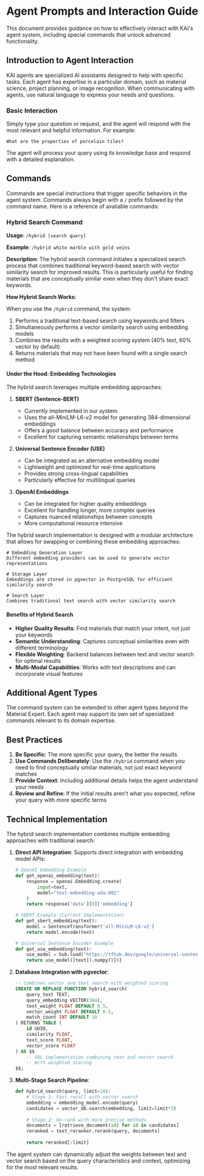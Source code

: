 # Agent Prompts and Interaction Guide

This document provides guidance on how to effectively interact with KAI's agent system, including special commands that unlock advanced functionality.

## Introduction to Agent Interaction

KAI agents are specialized AI assistants designed to help with specific tasks. Each agent has expertise in a particular domain, such as material science, project planning, or image recognition. When communicating with agents, use natural language to express your needs and questions.

### Basic Interaction

Simply type your question or request, and the agent will respond with the most relevant and helpful information. For example:

```
What are the properties of porcelain tiles?
```

The agent will process your query using its knowledge base and respond with a detailed explanation.

## Commands

Commands are special instructions that trigger specific behaviors in the agent system. Commands always begin with a `/` prefix followed by the command name. Here is a reference of available commands:

### Hybrid Search Command

**Usage**: `/hybrid [search query]`

**Example**: `/hybrid white marble with gold veins`

**Description**: The hybrid search command initiates a specialized search process that combines traditional keyword-based search with vector similarity search for improved results. This is particularly useful for finding materials that are conceptually similar even when they don't share exact keywords.

**How Hybrid Search Works**:

When you use the `/hybrid` command, the system:

1. Performs a traditional text-based search using keywords and filters
2. Simultaneously performs a vector similarity search using embedding models
3. Combines the results with a weighted scoring system (40% text, 60% vector by default)
4. Returns materials that may not have been found with a single search method

#### Under the Hood: Embedding Technologies

The hybrid search leverages multiple embedding approaches:

1. **SBERT (Sentence-BERT)**
   - Currently implemented in our system
   - Uses the all-MiniLM-L6-v2 model for generating 384-dimensional embeddings
   - Offers a good balance between accuracy and performance
   - Excellent for capturing semantic relationships between terms

2. **Universal Sentence Encoder (USE)**
   - Can be integrated as an alternative embedding model
   - Lightweight and optimized for real-time applications
   - Provides strong cross-lingual capabilities
   - Particularly effective for multilingual queries

3. **OpenAI Embeddings**
   - Can be integrated for higher quality embeddings
   - Excellent for handling longer, more complex queries
   - Captures nuanced relationships between concepts
   - More computational resource intensive

The hybrid search implementation is designed with a modular architecture that allows for swapping or combining these embedding approaches:

```
# Embedding Generation Layer
Different embedding providers can be used to generate vector representations

# Storage Layer
Embeddings are stored in pgvector in PostgreSQL for efficient similarity search

# Search Layer
Combines traditional text search with vector similarity search
```

#### Benefits of Hybrid Search

- **Higher Quality Results**: Find materials that match your intent, not just your keywords
- **Semantic Understanding**: Captures conceptual similarities even with different terminology
- **Flexible Weighting**: Backend balances between text and vector search for optimal results
- **Multi-Modal Capabilities**: Works with text descriptions and can incorporate visual features

## Additional Agent Types

The command system can be extended to other agent types beyond the Material Expert. Each agent may support its own set of specialized commands relevant to its domain expertise.

## Best Practices

1. **Be Specific**: The more specific your query, the better the results
2. **Use Commands Deliberately**: Use the `/hybrid` command when you need to find conceptually similar materials, not just exact keyword matches
3. **Provide Context**: Including additional details helps the agent understand your needs
4. **Review and Refine**: If the initial results aren't what you expected, refine your query with more specific terms

## Technical Implementation

The hybrid search implementation combines multiple embedding approaches with traditional search:

1. **Direct API Integration**: Supports direct integration with embedding model APIs:
   ```python
   # OpenAI Embedding Example
   def get_openai_embedding(text):
       response = openai.Embedding.create(
           input=text,
           model="text-embedding-ada-002"
       )
       return response['data'][0]['embedding']
   
   # SBERT Example (Current Implementation)
   def get_sbert_embedding(text):
       model = SentenceTransformer('all-MiniLM-L6-v2')
       return model.encode(text)
   
   # Universal Sentence Encoder Example
   def get_use_embedding(text):
       use_model = hub.load("https://tfhub.dev/google/universal-sentence-encoder/4")
       return use_model([text]).numpy()[0]
   ```

2. **Database Integration with pgvector**:
   ```sql
   -- Combines vector and text search with weighted scoring
   CREATE OR REPLACE FUNCTION hybrid_search(
       query_text TEXT,
       query_embedding VECTOR(384),
       text_weight FLOAT DEFAULT 0.5,
       vector_weight FLOAT DEFAULT 0.5,
       match_count INT DEFAULT 10
   ) RETURNS TABLE (
       id UUID,
       similarity FLOAT,
       text_score FLOAT,
       vector_score FLOAT
   ) AS $$
       -- SQL implementation combining text and vector search
       -- With weighted scoring
   $$;
   ```

3. **Multi-Stage Search Pipeline**:
   ```python
   def hybrid_search(query, limit=10):
       # Stage 1: Fast recall with vector search
       embedding = embedding_model.encode(query)
       candidates = vector_db.search(embedding, limit=limit*3)
       
       # Stage 2: Re-rank with more precise methods
       documents = [retrieve_document(id) for id in candidates]
       reranked = text_reranker.rerank(query, documents)
       
       return reranked[:limit]
   ```

The agent system can dynamically adjust the weights between text and vector search based on the query characteristics and context, optimizing for the most relevant results.